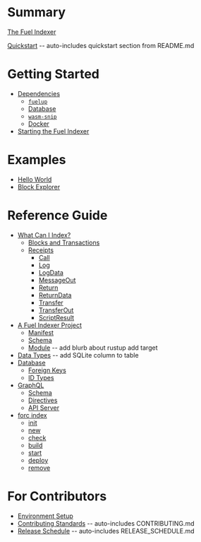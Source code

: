 <!-- markdownlint-disable MD025 -->
# Summary

[The Fuel Indexer](./the-fuel-indexer.md)

[Quickstart](./quickstart/index.md) -- auto-includes quickstart section from README.md

# Getting Started

- [Dependencies](./getting-started/dependencies/fuelup.md)
  - [`fuelup`](./getting-started/dependencies/fuelup.md)
  - [Database](./getting-started/dependencies/database.md)
  - [`wasm-snip`](./getting-started/dependencies/wasm-snip.md)
  - [Docker](./getting-started/dependencies/docker.md)
- [Starting the Fuel Indexer](./getting-started/starting-the-fuel-indexer.md)

# Examples

- [Hello World](./examples/hello-world.md)
- [Block Explorer](./examples/block-explorer.md)

# Reference Guide

- [What Can I Index?](./reference-guide/indexing/blocks-and-transactions.md)
  - [Blocks and Transactions](./reference-guide/indexing/blocks-and-transactions.md)
  - [Receipts](./reference-guide/indexing/receipts/call.md)
    - [Call](./reference-guide/indexing/receipts/call.md)
    - [Log](./reference-guide/indexing/receipts/log.md)
    - [LogData](./reference-guide/indexing/receipts/logdata.md)
    - [MessageOut](./reference-guide/indexing/receipts/messageout.md)
    - [Return](./reference-guide/indexing/receipts/return.md)
    - [ReturnData](./reference-guide/indexing/receipts/returndata.md)
    - [Transfer](./reference-guide/indexing/receipts/transfer.md)
    - [TransferOut](./reference-guide/indexing/receipts/transferout.md)
    - [ScriptResult](./reference-guide/indexing/receipts/scriptresult.md)
- [A Fuel Indexer Project](./reference-guide/components/fuel-indexer-project.md)
  - [Manifest](./reference-guide/components/assets/manifest.md)
  - [Schema](./reference-guide/components/assets/schema.md)
  - [Module](./reference-guide/components/assets/module.md) -- add blurb about rustup add target
- [Data Types](./reference-guide/data-types/types.md) -- add SQLite column to table
- [Database](./reference-guide/components/database/foreign-keys.md)
  - [Foreign Keys](./reference-guide/components/database/foreign-keys.md)
  - [ID Types](./reference-guide/components/database/ids.md)
- [GraphQL](./reference-guide/components/graphql/schema.md)
  - [Schema](./reference-guide/components/graphql/schema.md)
  - [Directives](./reference-guide/components/graphql/directives.md)
  - [API Server](./reference-guide/components/graphql/api-server.md)
- [forc index](./reference-guide/plugins/forc-index/index.md)
  - [init](./reference-guide/plugins/forc-index/init.md)
  - [new](./reference-guide/plugins/forc-index/new.md)
  - [check](./reference-guide/plugins/forc-index/check.md)
  - [build](./reference-guide/plugins/forc-index/build.md)
  - [start](./reference-guide/plugins/forc-index/start.md)
  - [deploy](./reference-guide/plugins/forc-index/deploy.md)
  - [remove](./reference-guide/plugins/forc-index/remove.md)

# For Contributors

- [Environment Setup](./for-contributors/index.md)
- [Contributing Standards](./for-contributors/contributing-standards.md) -- auto-includes CONTRIBUTING.md
- [Release Schedule](./for-contributors/release-schedule.md) -- auto-includes RELEASE_SCHEDULE.md
